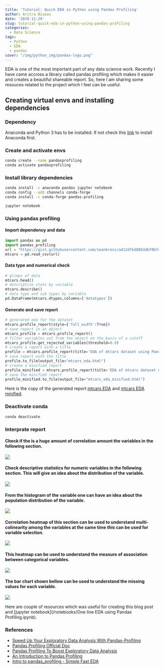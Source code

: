 ```yaml
---
title: 'Tutorial: Quick EDA in Python using Pandas Profiling'
author: Aritra Biswas
date: '2019-11-29'
slug: tutorial-quick-eda-in-python-using-pandas-profiling
categories:
  - Data Science
tags:
  - Python
  - EDA
  - pandas
cover: "/img/python_img/pandas-logo.png"
---
```


EDA is one of the most important part of any data science work. Recently I have came accross a library called pandas profiling which makes it easier and creates a beautiful shareable report. So, here I am sharing some resouces related to  the project which I feel can be useful.

<!--more-->

## Creating virtual envs and installing dependencies

### Dependency

Anaconda and Python 3 has to be installed. If not check this [link](https://docs.anaconda.com/anaconda/install/) to install Anaconda first.

### Create and activate envs
```bash
conda create --name pandasprofiling
conda activate pandasprofiling
```
### Install library dependencies

```bash
conda install -c anaconda pandas jupyter notebook
conda config --add channels conda-forge
conda install -c conda-forge pandas-profiling
```

```bash
jupyter notebook
```

### Using pandas profiling

#### Import dependency and data

```python
import pandas as pd
import pandas_profiling
url = "https://gist.githubusercontent.com/seankross/a412dfbd88b3db70b74b/raw/5f23f993cd87c283ce766e7ac6b329ee7cc2e1d1/mtcars.csv"
mtcars = pd.read_csv(url)
```

#### Data type and numerical check

```python
# glimps of data
mtcars.head()
# descriptive stats by variable
mtcars.describe()
# data type and sub types by variable
pd.DataFrame(mtcars.dtypes,columns=['datatypes'])
```

#### Generate and save report

```python
# generated eda for the dataset
mtcars.profile_report(style={'full_width':True})
# save report in an object
mtcars_profile = mtcars.profile_report()
# filter variables out from the object on the basis of a cutoff
mtcars_profile.get_rejected_variables(threshold=0.9)
# create a report with a title
profile = mtcars.profile_report(title='EDA of mtcars dataset using Pandas Profiling')
# save report with the title
profile.to_file(output_file="mtcars_eda.html")
# create a minified report
profile_minified = mtcars.profile_report(title='EDA of mtcars dataset using Pandas Profiling',minify_html=True)
# save the minified report
profile_minified.to_file(output_file="mtcars_eda_minified.html")
```

Here is the copy of the generated report [mtcars EDA](/html_report/mtcars_eda.html) and [mtcars EDA minified](/html_report/mtcars_eda_minified.html).

### Deactivate conda

```bash
conda deactivate
```
### Interprate report

#### Check if the is a huge amount of correlation amount the variables in the following section.

![](/img/python_img/pandas_profiling_1.jpg)

#### Check descriptive statistics for numeric variables in the following section. This will give an idea about the distribution of the variable.

![](/img/python_img/pandas_profiling_2.jpg)

#### From the histogram of the variable one can have an idea about the population distribution of the variable.

![](/img/python_img/pandas_profiling_3.jpg)

#### Correlation heatmap of this section can be used to understand multi-colinearity among the variables at the same time this can be used for variable selection.

![](/img/python_img/pandas_profiling_4.jpg)

#### This heatmap can be used to understand the measure of association between categorical variables.

![](/img/python_img/pandas_profiling_5.jpg)

#### The bar chart shown bellow can be used to understand the missing values for each variable.

![](/img/python_img/pandas_profiling_6.jpg)

Here are couple of resources which was useful for creating this blog post and [jupyter notebook](/notebooks/One line EDA using Pandas Profiling.ipynb).

### References

* [Speed Up Your Exploratory Data Analysis With Pandas-Profiling](https://towardsdatascience.com/speed-up-your-exploratory-data-analysis-with-pandas-profiling-88b33dc53625)
* [Pandas Profiling Official Doc](https://pandas-profiling.github.io/pandas-profiling/docs/)
* [Pandas Profiling To Boost Exploratory Data Analysis](https://blog.usejournal.com/pandas-profiling-to-boost-exploratory-data-analysis-8e718238bcd1)
* [An Introduction to Pandas Profiling](https://medium.com/analytics-vidhya/pandas-profiling-5ecd0b977ecd)
* [Intro to pandas_profiling - Simple Fast EDA](https://www.kaggle.com/nulldata/intro-to-pandas-profiling-simple-fast-eda)